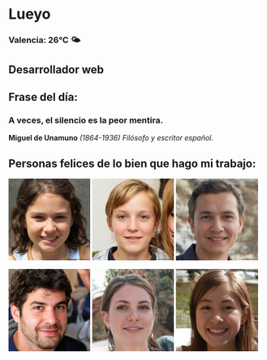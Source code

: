 # Lueyo
### Valencia:  26°C 🌤️
## Desarrollador web
## Frase del día:
<!-- START QUOTE -->
### A veces, el silencio es la peor mentira.
**Miguel de Unamuno** *(1864-1936) Filósofo y escritor español.*
<!-- END QUOTE -->






## Personas felices de lo bien que hago mi trabajo:

<p float="left">
  <img src="src/image_0.png" width="32%" />
  <img src="src/image_1.png" width="32%" /> 
  <img src="src/image_2.png" width="32%" />
</p>
<p float="left">
  <img src="src/image_3.png" width="32%" />
  <img src="src/image_4.png" width="32%" /> 
  <img src="src/image_5.png" width="32%" />
</p>
